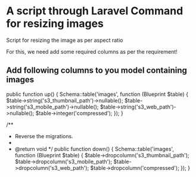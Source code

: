 # A script through Laravel Command for resizing images
Script for resizing the image as per aspect ratio

For this, we need add some required columns as per the requirement!

## Add following columns to you model containing images

public function up()
{
    Schema::table('images', function (Blueprint $table) {
        $table->string('s3_thumbnail_path')->nullable();
        $table->string('s3_mobile_path')->nullable();
        $table->string('s3_web_path')->nullable();
        $table->integer('compressed');
    });
}

/**
 * Reverse the migrations.
 *
 * @return void
 */
public function down()
{
  Schema::table('images', function (Blueprint $table) {
        $table->dropcolumn('s3_thumbnail_path');
        $table->dropcolumn('s3_mobile_path');
        $table->dropcolumn('s3_web_path');
        $table->dropcolumn('compressed');
  });
}
